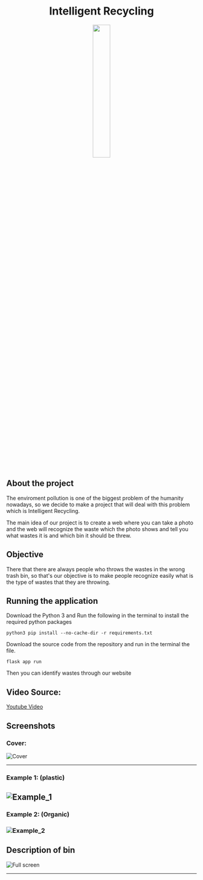 <div align="center"> <h1> Intelligent Recycling </h1> </divs>

<img src="./demo/logo.png" width=30% />

<div align="Left">

## About the project

The enviroment pollution is one of the biggest problem of the humanity nowadays, so we decide to make a project that will deal with this problem which is Intelligent Recycling.

The main idea of our project is to create a web where you can take a photo and the web will recognize the waste which the photo shows and tell you what wastes it is and which bin it should be threw.

## Objective

There that there are always people who throws the wastes in the wrong trash bin, so that's our objective is to make people recognize easily what is the type of wastes that they are throwing.

</divs>

## Running the application

Download the Python 3 and Run the following in the terminal to install the required python packages

```
python3 pip install --no-cache-dir -r requirements.txt
```

Download the source code from the repository and run in the terminal the file.

```
flask app run
```

Then you can identify wastes through our website

## Video Source:

[Youtube Video](https://www.youtube.com/watch?v=6UeTWyYHZlQ)

## Screenshots

### Cover:

![Cover](./demo/cover.jpg)

---

### Example 1: (plastic)

## ![Example_1](./demo/example_1.jpg)

### Example 2: (Organic)

### ![Example_2](./demo/example_2.jpg)

## Description of bin

![Full screen](./demo/fullscreen.jpg)

---
